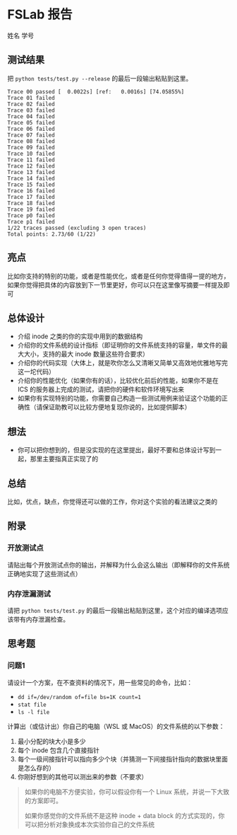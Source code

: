 # FSLab 报告

姓名 学号

## 测试结果

把 `python tests/test.py --release` 的最后一段输出粘贴到这里。

```
Trace 00 passed [  0.0022s] [ref:   0.0016s] [74.05855%]
Trace 01 failed
Trace 02 failed
Trace 03 failed
Trace 04 failed
Trace 05 failed
Trace 06 failed
Trace 07 failed
Trace 08 failed
Trace 09 failed
Trace 10 failed
Trace 11 failed
Trace 12 failed
Trace 13 failed
Trace 14 failed
Trace 15 failed
Trace 16 failed
Trace 17 failed
Trace 18 failed
Trace 19 failed
Trace p0 failed
Trace p1 failed
1/22 traces passed (excluding 3 open traces)
Total points: 2.73/60 (1/22)
```

## 亮点

比如你支持的特别的功能，或者是性能优化，或者是任何你觉得值得一提的地方，
如果你觉得把具体的内容放到下一节里更好，你可以只在这里像写摘要一样提及即可

## 总体设计

- 介绍 inode 之类的你的实现中用到的数据结构
- 介绍你的文件系统的设计指标（即证明你的文件系统支持的容量，单文件的最大大小，支持的最大 inode 数量这些符合要求）
- 介绍你的代码实现（大体上，就是吹你怎么又清晰又简单又高效地优雅地写完这一坨代码）
- 介绍你的性能优化（如果你有的话），比较优化前后的性能，如果你不是在 ICS 的服务器上完成的测试，请把你的硬件和软件环境写出来
- 如果你有实现特别的功能，你需要自己构造一些测试用例来验证这个功能的正确性（请保证助教可以比较方便地复现你说的，比如提供脚本）

## 想法

- 你可以把你想到的，但是没实现的在这里提出，最好不要和总体设计写到一起，那里主要指真正实现了的

## 总结

比如，优点，缺点，你觉得还可以做的工作，你对这个实验的看法建议之类的

## 附录

### 开放测试点

请贴出每个开放测试点你的输出，并解释为什么会这么输出（即解释你的文件系统正确地实现了这些测试点）

### 内存泄漏测试

请把 `python tests/test.py` 的最后一段输出粘贴到这里，这个对应的编译选项应该带有内存泄漏检查。

## 思考题

### 问题1

请设计一个方案，在不查资料的情况下，用一些常见的命令，比如：

- `dd if=/dev/random of=file bs=1K count=1`
- `stat file`
- `ls -l file`

计算出（或估计出）你自己的电脑（WSL 或 MacOS）的文件系统的以下参数：

1. 最小分配的块大小是多少
2. 每个 inode 包含几个直接指针
3. 每个一级间接指针可以指向多少个块（并猜测一下间接指针指向的数据块里面是怎么存的）
4. 你刚好想到的其他可以测出来的参数（不要求）

> 如果你的电脑不方便实验，你可以假设你有一个 Linux 系统，并说一下大致的方案即可。
>
> 如果你感觉你的文件系统不是这种 inode + data block 的方式实现的，你可以把分析对象换成本次实验你自己的文件系统
